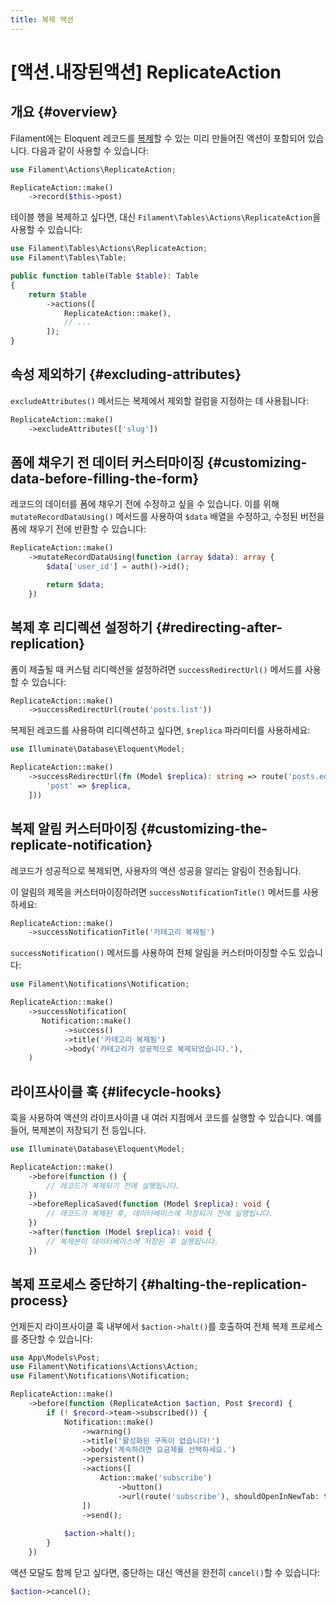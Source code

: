 ```yaml
---
title: 복제 액션
---
```

# [액션.내장된액션] ReplicateAction
## 개요 {#overview}

Filament에는 Eloquent 레코드를 [복제](https://laravel.com/docs/eloquent#replicating-models)할 수 있는 미리 만들어진 액션이 포함되어 있습니다. 다음과 같이 사용할 수 있습니다:

```php
use Filament\Actions\ReplicateAction;

ReplicateAction::make()
    ->record($this->post)
```

테이블 행을 복제하고 싶다면, 대신 `Filament\Tables\Actions\ReplicateAction`을 사용할 수 있습니다:

```php
use Filament\Tables\Actions\ReplicateAction;
use Filament\Tables\Table;

public function table(Table $table): Table
{
    return $table
        ->actions([
            ReplicateAction::make(),
            // ...
        ]);
}
```

## 속성 제외하기 {#excluding-attributes}

`excludeAttributes()` 메서드는 복제에서 제외할 컬럼을 지정하는 데 사용됩니다:

```php
ReplicateAction::make()
    ->excludeAttributes(['slug'])
```

## 폼에 채우기 전 데이터 커스터마이징 {#customizing-data-before-filling-the-form}

레코드의 데이터를 폼에 채우기 전에 수정하고 싶을 수 있습니다. 이를 위해 `mutateRecordDataUsing()` 메서드를 사용하여 `$data` 배열을 수정하고, 수정된 버전을 폼에 채우기 전에 반환할 수 있습니다:

```php
ReplicateAction::make()
    ->mutateRecordDataUsing(function (array $data): array {
        $data['user_id'] = auth()->id();

        return $data;
    })
```

## 복제 후 리디렉션 설정하기 {#redirecting-after-replication}

폼이 제출될 때 커스텀 리디렉션을 설정하려면 `successRedirectUrl()` 메서드를 사용할 수 있습니다:

```php
ReplicateAction::make()
    ->successRedirectUrl(route('posts.list'))
```

복제된 레코드를 사용하여 리디렉션하고 싶다면, `$replica` 파라미터를 사용하세요:

```php
use Illuminate\Database\Eloquent\Model;

ReplicateAction::make()
    ->successRedirectUrl(fn (Model $replica): string => route('posts.edit', [
        'post' => $replica,
    ]))
```

## 복제 알림 커스터마이징 {#customizing-the-replicate-notification}

레코드가 성공적으로 복제되면, 사용자의 액션 성공을 알리는 알림이 전송됩니다.

이 알림의 제목을 커스터마이징하려면 `successNotificationTitle()` 메서드를 사용하세요:

```php
ReplicateAction::make()
    ->successNotificationTitle('카테고리 복제됨')
```

`successNotification()` 메서드를 사용하여 전체 알림을 커스터마이징할 수도 있습니다:

```php
use Filament\Notifications\Notification;

ReplicateAction::make()
    ->successNotification(
       Notification::make()
            ->success()
            ->title('카테고리 복제됨')
            ->body('카테고리가 성공적으로 복제되었습니다.'),
    )
```

## 라이프사이클 훅 {#lifecycle-hooks}

훅을 사용하여 액션의 라이프사이클 내 여러 지점에서 코드를 실행할 수 있습니다. 예를 들어, 복제본이 저장되기 전 등입니다.

```php
use Illuminate\Database\Eloquent\Model;

ReplicateAction::make()
    ->before(function () {
        // 레코드가 복제되기 전에 실행됩니다.
    })
    ->beforeReplicaSaved(function (Model $replica): void {
        // 레코드가 복제된 후, 데이터베이스에 저장되기 전에 실행됩니다.
    })
    ->after(function (Model $replica): void {
        // 복제본이 데이터베이스에 저장된 후 실행됩니다.
    })
```

## 복제 프로세스 중단하기 {#halting-the-replication-process}

언제든지 라이프사이클 훅 내부에서 `$action->halt()`를 호출하여 전체 복제 프로세스를 중단할 수 있습니다:

```php
use App\Models\Post;
use Filament\Notifications\Actions\Action;
use Filament\Notifications\Notification;

ReplicateAction::make()
    ->before(function (ReplicateAction $action, Post $record) {
        if (! $record->team->subscribed()) {
            Notification::make()
                ->warning()
                ->title('활성화된 구독이 없습니다!')
                ->body('계속하려면 요금제를 선택하세요.')
                ->persistent()
                ->actions([
                    Action::make('subscribe')
                        ->button()
                        ->url(route('subscribe'), shouldOpenInNewTab: true),
                ])
                ->send();
        
            $action->halt();
        }
    })
```

액션 모달도 함께 닫고 싶다면, 중단하는 대신 액션을 완전히 `cancel()`할 수 있습니다:

```php
$action->cancel();
```
